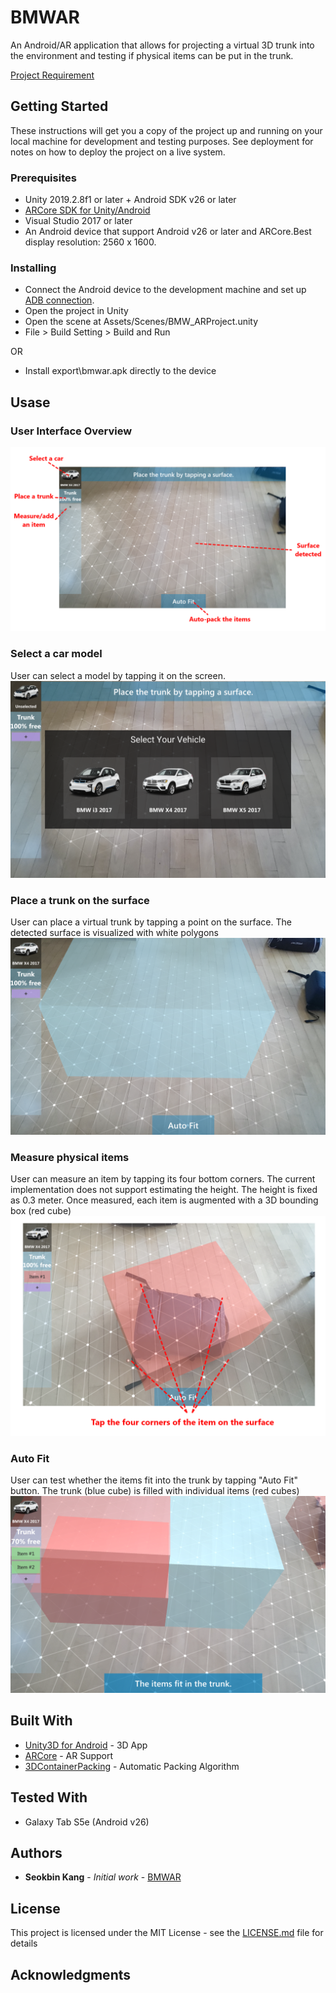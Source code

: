 # BMWAR

An Android/AR application that allows for projecting a virtual 3D trunk into the environment and testing if physical items can be put in the trunk.

[Project Requirement](https://github.com/BMWGroupTechnologyOfficeUSA/dli-coding-challenge/tree/master/ar-experience#design-guidelines)

## Getting Started

These instructions will get you a copy of the project up and running on your local machine for development and testing purposes. See deployment for notes on how to deploy the project on a live system.

### Prerequisites

* Unity 2019.2.8f1 or later + Android SDK v26 or later
* [ARCore SDK for Unity/Android](https://developers.google.com/ar/develop/unity/quickstart-android)
* Visual Studio 2017 or later
* An Android device that support Android v26 or later and ARCore.Best display resolution: 2560 x 1600.

### Installing

* Connect the Android device to the development machine and set up [ADB connection](https://developer.android.com/studio/command-line/adb). 
* Open the project in Unity
* Open the scene at Assets/Scenes/BMW_ARProject.unity
* File > Build Setting > Build and Run

OR 

* Install export\bmwar.apk directly to the device

## Usase

### User Interface Overview

![UI Overview](https://github.com/SeokbinKang/BMWAR/blob/master/Screenshots/UIOverview2.png)

### Select a car model
User can select a model by tapping it on the screen.
![Select a car](https://github.com/SeokbinKang/BMWAR/blob/master/Screenshots/UICarSelection.png)

### Place a trunk on the surface
User can place a virtual trunk by tapping a point on the surface. The detected surface is visualized with white polygons
![Place a trunk](https://github.com/SeokbinKang/BMWAR/blob/master/Screenshots/UIARTrunk.png)

### Measure physical items
User can measure an item by tapping its four bottom corners. The current implementation does not support estimating the height. The height is fixed as 0.3 meter. Once measured, each item is augmented with a 3D bounding box (red cube)
![Measure an item](https://github.com/SeokbinKang/BMWAR/blob/master/Screenshots/UIMeasure1Annotated2.png)

### Auto Fit
User can test whether the items fit into the trunk by tapping "Auto Fit" button. The trunk (blue cube) is filled with individual items (red cubes)
![Auto Fit](https://github.com/SeokbinKang/BMWAR/blob/master/Screenshots/UIAutoFit.png)

## Built With

* [Unity3D for Android](https://docs.unity3d.com/Manual/android-GettingStarted.html) - 3D App
* [ARCore](https://developers.google.com/ar) - AR Support
* [3DContainerPacking](https://github.com/davidmchapman/3DContainerPacking) - Automatic Packing Algorithm

## Tested With
* Galaxy Tab S5e (Android v26)

## Authors

* **Seokbin Kang** - *Initial work* - [BMWAR](https://github.com/SeokbinKang/BMWAR)

## License

This project is licensed under the MIT License - see the [LICENSE.md](LICENSE.md) file for details

## Acknowledgments


 
